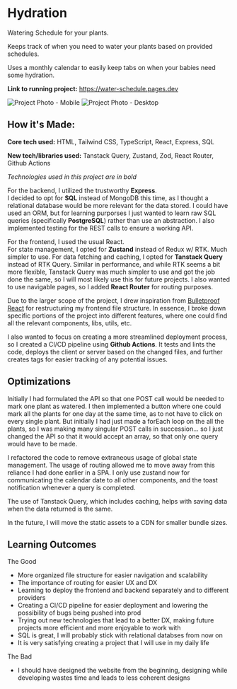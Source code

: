 # Hydration
Watering Schedule for your plants.

Keeps track of when you need to water your plants based on provided schedules.

Uses a monthly calendar to easily keep tabs on when your babies need some hydration.

**Link to running project:** https://water-schedule.pages.dev

![Project Photo - Mobile](https://i.imgur.com/gfErxUa.png)
![Project Photo - Desktop](https://i.imgur.com/mdYoW3r.png)


## How it's Made:
**Core tech used:** HTML, Tailwind CSS, TypeScript, React, Express, SQL

**New tech/libraries used:** Tanstack Query, Zustand, Zod, React Router, Github Actions

*Technologies used in this project are in bold*

For the backend, I utilized the trustworthy **Express**.  
I decided to opt for **SQL** instead of MongoDB this time, as I thought a relational database would be more relevant for the data stored. 
I could have used an ORM, but for learning purporses I just wanted to learn raw SQL queries (specifically **PostgreSQL**) rather than use an abstraction. 
I also implemented testing for the REST calls to ensure a working API. 

For the frontend, I used the usual React.  
For state management, I opted for **Zustand** instead of Redux w/ RTK. Much simpler to use. 
For data fetching and caching, I opted for **Tanstack Query** instead of RTK Query. 
Similar in performance, and while RTK seems a bit more flexible, Tanstack Query was much simpler to use and got the job done the same, so I will most likely use this for future projects. 
I also wanted to use navigable pages, so I added **React Router** for routing purposes.

Due to the larger scope of the project, I drew inspiration from [Bulletproof React](https://github.com/alan2207/bulletproof-react) for restructuring my frontend file structure. 
In essence, I broke down specific portions of the project into different features, where one could find all the relevant components, libs, utils, etc.

I also wanted to focus on creating a more streamlined deployment process, so I created a CI/CD pipeline using **Github Actions**. 
It tests and lints the code, deploys the client or server based on the changed files, and further creates tags for easier tracking of any potential issues. 

## Optimizations

Initially I had formulated the API so that one POST call would be needed to mark one plant as watered. 
I then implemented a button where one could mark all the plants for one day at the same time, as to not have to click on every single plant. 
But initially I had just made a forEach loop on the all the plants, so I was making many singular POST calls in succession... so I just changed the API so that it would accept an array, so that only one query would have to be made. 

I refactored the code to remove extraneous usage of global state management. The usage of routing allowed me to move away from this reliance I had done earlier in a SPA. 
I only use zustand now for communicating the calendar date to all other components, and the toast notification whenever a query is completed. 

The use of Tanstack Query, which includes caching, helps with saving data when the data returned is the same.

In the future, I will move the static assets to a CDN for smaller bundle sizes.

## Learning Outcomes

The Good

* More organized file structure for easier navigation and scalability
* The importance of routing for easier UX and DX
* Learning to deploy the frontend and backend separately and to different providers
* Creating a CI/CD pipeline for easier deployment and lowering the possibility of bugs being pushed into prod
* Trying out new technologies that lead to a better DX, making future projects more efficient and more enjoyable to work with
* SQL is great, I will probably stick with relational databses from now on
* It is very satisfying creating a project that I will use in my daily life

The Bad 

* I should have designed the website from the beginning, designing while developing wastes time and leads to less coherent designs

